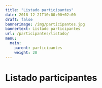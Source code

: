 ```yaml
---
title: "Listado participantes"
date: 2018-12-21T10:00:00+02:00
draft: false
bannerimage: /img/participantes.jpg
bannertext: Listado participantes
url: /participantes/listado/
menu:
  main:
    parent: participantes
    weight: 20
---
```


# Listado participantes
